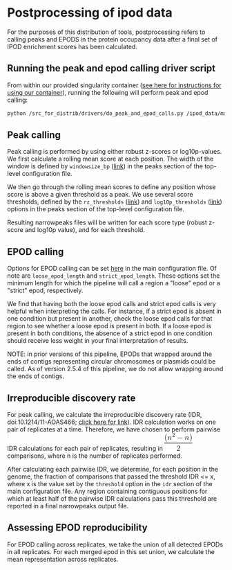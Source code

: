 # Postprocessing of ipod data

For the purposes of this distribution of tools, postprocessing refers to
calling peaks and EPODS in the protein occupancy data after a final set
of IPOD enrichment scores has been calculated.

## Running the peak and epod calling driver script

From within our provided singularity container ([see here for instructions for
using our container][singularity]), running the following will perform
peak and epod calling:

```bash
python /src_for_distrib/drivers/do_peak_and_epod_calls.py /ipod_data/main.conf
``` 

## Peak calling

Peak calling is performed by using either robust z-scores or log10p-values.
We first calculate a rolling mean score at each position. The width of the
window is defined by `windowsize_bp` ([link][window-bp]) in the peaks section of the
top-level configuration file.

We then go through the rolling mean scores to define any position whose score
is above a given threshold as a peak. We use several score thresholds, defined
by the `rz_thresholds` ([link][rz-thresh]) and `log10p_thresholds`
([link][log10p-thresh]) options in the peaks section of the top-level
configuration file.

Resulting narrowpeaks files will be written for each score type (robust z-score and log10p value), and for each threshold.

## EPOD calling

Options for EPOD calling can be set [here][epod-opts] in the main configuration
file. Of note are `loose_epod_length` and `strict_epod_length`. These options
set the minimum length for which the pipeline will call a region a "loose" epod or
a "strict" epod, respectively.

We find that having both the loose epod calls and strict epod calls is very helpful
when interpreting the calls. For instance, if a strict epod is absent in one
condition but present in another, check the loose epod calls for that region to
see whether a loose epod is present in both. If a loose epod is present in both
conditions, the absence of a strict epod in one condition should receive less
weight in your final interpretation of results.

NOTE: in prior versions of this pipeline, EPODs that wrapped around the ends of
contigs representing circular chromosomes or plasmids could be called. As of
version 2.5.4 of this pipeline, we do not allow wrapping around the ends
of contigs.

## Irreproducible discovery rate

For peak calling, we calculate the irreproducible discovery rate
(IDR, doi:10.1214/11-AOAS466;
[click here for link](https://projecteuclid.org/journals/annals-of-applied-statistics/volume-5/issue-3/Measuring-reproducibility-of-high-throughput-experiments/10.1214/11-AOAS466.full)).
IDR calculation works on one pair of replicates at a time.
Therefore, we have chosen to perform pairwise IDR calculations for each pair of
replicates, resulting in ![comp-num](figs/num_comps.gif)
comparisons, where n is the number of replicates performed.

After calculating each pairwise IDR, we determine, for each position in the genome,
the fraction of comparisons that passed the threshold IDR <= x, where x is the
value set by the `threshold` option in the `idr` section of the main configuration
file.
Any region containing contiguous positions for which at least half of the pairwise
IDR calculations pass this threshold are reported in a final narrowpeaks output file.

## Assessing EPOD reproducibility

For EPOD calling across replicates, we take the union of all detected EPODs in
all replicates. For each merged epod in this set union, we calculate the mean
representation across replicates.

[window-bp]: main_config.md#windowsize-bp
[rz-thresh]: main_config.md#rz-thresholds
[log10p-thresh]: main_config.md#log10p-thresholds
[singularity]: ../README.md#singularity-use
[epod-opts]: main_config.md#epods
